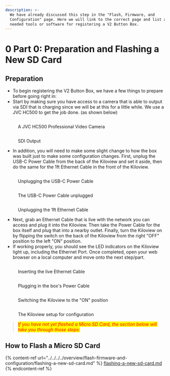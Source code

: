```yaml
---
description: >-
  We have already discussed this step in the "Flash, Firmware, and
  Configuration" page. Here we will link to the correct page and list any other
  needed tools or software for registering a V2 Button Box.
---
```


# 0️ Part 0: Preparation and Flashing a New SD Card

## Preparation

* To begin registering the V2 Button Box, we have a few things to prepare before going right in:
* Start by making sure you have access to a camera that is able to output via SDI that is charging since we will be at this for a little while. We use a JVC HC500 to get the job done. (as shown below)

<div>

<figure><img src="../../../../.gitbook/assets/IMG_1411 Medium.jpeg" alt=""><figcaption><p>A JVC HC500 Professional Video Camera</p></figcaption></figure>

 

<figure><img src="../../../../.gitbook/assets/IMG_1412 Medium.jpeg" alt=""><figcaption><p>SDI Output</p></figcaption></figure>

</div>

* In addition, you will need to make some slight change to how the box was built just to make some configuration changes. First, unplug the USB-C Power Cable from the back of the Kiloview and set it aside, then do the same for the 1ft Ethernet Cable in the front of the Kiloview.

<div data-full-width="true">

<figure><img src="../../../../.gitbook/assets/IMG_1416 Medium.jpeg" alt=""><figcaption><p>Unplugging the USB-C Power Cable</p></figcaption></figure>

 

<figure><img src="../../../../.gitbook/assets/IMG_1417 Medium.jpeg" alt=""><figcaption><p>The USB-C Power Cable unplugged</p></figcaption></figure>

 

<figure><img src="../../../../.gitbook/assets/IMG_1418 Medium.jpeg" alt=""><figcaption><p>Unplugging the 1ft Ethernet Cable</p></figcaption></figure>

</div>

* Next, grab an Ethernet Cable that is live with the network you can access and plug it into the Kiloview. Then take the Power Cable for the box itself and plug that into a nearby outlet. Finally,  turn the Kiloview on by flipping the switch on the back of the Kiloview from the right "OFF" position to the left "ON" position.
* If working properly, you should see the LED indicators on the Kiloview light up, including the Ethernet Port. Once completed, open your web browser on a local computer and move onto the next step/part.

<div data-full-width="true">

<figure><img src="../../../../.gitbook/assets/IMG_1419 Medium.jpeg" alt=""><figcaption><p>Inserting the live Ethernet Cable</p></figcaption></figure>

 

<figure><img src="../../../../.gitbook/assets/IMG_1420 Medium.jpeg" alt=""><figcaption><p>Plugging in the box's Power Cable</p></figcaption></figure>

 

<figure><img src="../../../../.gitbook/assets/IMG_1421 Medium.jpeg" alt=""><figcaption><p>Switching the Kiloview to the "ON" position</p></figcaption></figure>

 

<figure><img src="../../../../.gitbook/assets/IMG_1422 Medium.jpeg" alt=""><figcaption><p>The Kiloview setup for configuration</p></figcaption></figure>

</div>

> _<mark style="color:red;">If you have not yet flashed a Micro SD Card, the section below will take you through those steps:</mark>_

## How to Flash a Micro SD Card

{% content-ref url="../../../../overview/flash-firmware-and-configuration/flashing-a-new-sd-card.md" %}
[flashing-a-new-sd-card.md](../../../../overview/flash-firmware-and-configuration/flashing-a-new-sd-card.md)
{% endcontent-ref %}

